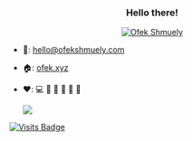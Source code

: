 <h3 align="center">
  Hello there!
</h3>

<p align="center">
<a href="https://github.com/ofekshmuely/my-avatar"><img src="https://pbs.twimg.com/profile_banners/876106701895847936/1594601562/1500x500" alt="Ofek Shmuely" title="Tom Chen's animated GIF avatar" ></a>
</p>


* <span title="Email">📧</span>: [hello@ofekshmuely.com](mailto:hello@ofekshmuely.com)
* <span title="Website">🏠</span>: [ofek.xyz](https://ofek.xyz/)
* <span title="I like">❤️</span>: <span title="programming">💻</span> <span title="tennis">🎾</span> <span title="traveling">🚗</span> <span title="jogging">🏃</span> <span title="melody writing">🎵</span> <span title="good UX and UI">🌻</span>

  <a href="https://badges.pufler.dev">
    <img src="https://badges.pufler.dev/visits/ofekshmuely/ofekshmuely?style=flat-square&color=black&logo=github">
  </a>
[![Visits Badge](https://badges.pufler.dev/visits/ofekshmuely/git-badges)](https://badges.pufler.dev)
